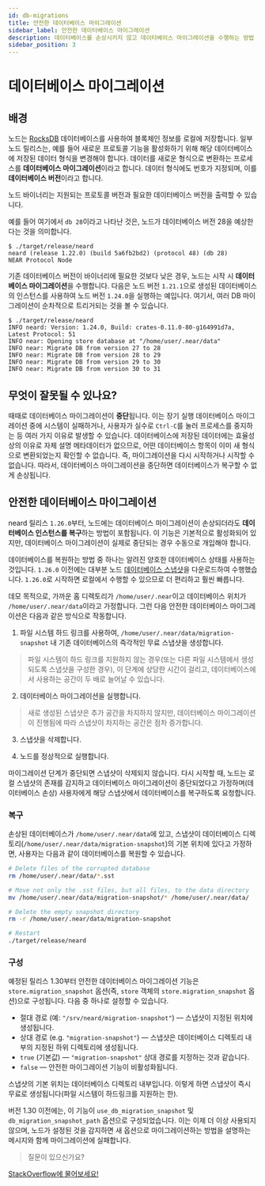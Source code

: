 ```yaml
---
id: db-migrations
title: 안전한 데이터베이스 마이그레이션
sidebar_label: 안전한 데이터베이스 마이그레이션
description: 데이터베이스를 손상시키지 않고 데이터베이스 마이그레이션을 수행하는 방법
sidebar_position: 3
---
```


# 데이터베이스 마이그레이션

## 배경

노드는 [RocksDB](https://rocksdb.org/) 데이터베이스를 사용하여 블록체인 정보를 로컬에 저장합니다. 일부 노드 릴리스는, 예를 들어 새로운 프로토콜 기능을 활성화하기 위해 해당 데이터베이스에 저장된 데이터 형식을 변경해야 합니다. 데이터를 새로운 형식으로 변환하는 프로세스를 **데이터베이스 마이그레이션**이라고 합니다. 데이터 형식에도 번호가 지정되며, 이를 **데이터베이스 버전**이라고 합니다.

노드 바이너리는 지원되는 프로토콜 버전과 필요한 데이터베이스 버전을 출력할 수 있습니다.

예를 들어 여기에서 `db 28`이라고 나타난 것은, 노드가 데이터베이스 버전 28을 예상한다는 것을 의미합니다.

```
$ ./target/release/neard
neard (release 1.22.0) (build 5a6fb2bd2) (protocol 48) (db 28)
NEAR Protocol Node
```

기존 데이터베이스 버전이 바이너리에 필요한 것보다 낮은 경우, 노드는 시작 시 **데이터베이스 마이그레이션**을 수행합니다. 다음은 노드 버전 `1.21.1`으로 생성된 데이터베이스의 인스턴스를 사용하여 노드 버전 `1.24.0`을 실행하는 예입니다. 여기서, 여러 DB 마이그레이션이 순차적으로 트리거되는 것을 볼 수 있습니다.

```
$ ./target/release/neard
INFO neard: Version: 1.24.0, Build: crates-0.11.0-80-g164991d7a, Latest Protocol: 51
INFO near: Opening store database at "/home/user/.near/data"
INFO near: Migrate DB from version 27 to 28
INFO near: Migrate DB from version 28 to 29
INFO near: Migrate DB from version 29 to 30
INFO near: Migrate DB from version 30 to 31
```

## 무엇이 잘못될 수 있나요?

때때로 데이터베이스 마이그레이션이 **중단**됩니다. 이는 장기 실행 데이터베이스 마이그레이션 중에 시스템이 실패하거나, 사용자가 실수로 `Ctrl-C`를 눌러 프로세스를 중지하는 등 여러 가지 이유로 발생할 수 있습니다. 데이터베이스에 저장된 데이터에는 효율성 상의 이유로 자체 설명 메타데이터가 없으므로, 어떤 데이터베이스 항목이 이미 새 형식으로 변환되었는지 확인할 수 없습니다. 즉, 마이그레이션을 다시 시작하거나 시작할 수 없습니다. 따라서, 데이터베이스 마이그레이션을 중단하면 데이터베이스가 복구할 수 없게 손상됩니다.

## 안전한 데이터베이스 마이그레이션

neard 릴리스 `1.26.0`부터, 노드에는 데이터베이스 마이그레이션이 손상되더라도 **데이터베이스 인스턴스를 복구**하는 방법이 포함됩니다. 이 기능은 기본적으로 활성화되어 있지만, 데이터베이스 마이그레이션이 실제로 중단되는 경우 수동으로 개입해야 합니다.

데이터베이스를 복원하는 방법 중 하나는 알려진 양호한 데이터베이스 상태를 사용하는 것입니다. `1.26.0` 이전에는 대부분 노드 [데이터베이스 스냅샷](/intro/node-data-snapshots)을 다운로드하여 수행했습니다. `1.26.0`로 시작하면 로컬에서 수행할 수 있으므로 더 편리하고 훨씬 빠릅니다.

데모 목적으로, 가까운 홈 디렉토리가 `/home/user/.near`이고 데이터베이스 위치가 `/home/user/.near/data`이라고 가정합니다. 그런 다음 안전한 데이터베이스 마이그레이션은 다음과 같은 방식으로 작동합니다.

1. 파일 시스템 하드 링크를 사용하여, `/home/user/.near/data/migration-snapshot` 내 기존 데이터베이스의 즉각적인 무료 스냅샷을 생성합니다.

<blockquote class="warning">
파일 시스템이 하드 링크를 지원하지 않는 경우(또는 다른 파일 시스템에서 생성되도록 스냅샷을 구성한 경우), 이 단계에 상당한 시간이 걸리고, 데이터베이스에서 사용하는 공간이 두 배로 늘어날 수 있습니다.
</blockquote>

2. 데이터베이스 마이그레이션을 실행합니다.

<blockquote class="warning">
새로 생성된 스냅샷은 추가 공간을 차지하지 않지만, 데이터베이스 마이그레이션이 진행됨에 따라 스냅샷이 차지하는 공간은 점차 증가합니다.
</blockquote>

3. 스냅샷을 삭제합니다.

4. 노드를 정상적으로 실행합니다.

마이그레이션 단계가 중단되면 스냅샷이 삭제되지 않습니다. 다시 시작할 때, 노드는 로컬 스냅샷의 존재를 감지하고 데이터베이스 마이그레이션이 중단되었다고 가정하며(데이터베이스 손상) 사용자에게 해당 스냅샷에서 데이터베이스를 복구하도록 요청합니다.

### 복구

손상된 데이터베이스가 `/home/user/.near/data`에 있고, 스냅샷이 데이터베이스 디렉토리(`/home/user/.near/data/migration-snapshot`)의 기본 위치에 있다고 가정하면, 사용자는 다음과 같이 데이터베이스를 복원할 수 있습니다.

```sh
# Delete files of the corrupted database
rm /home/user/.near/data/*.sst

# Move not only the .sst files, but all files, to the data directory
mv /home/user/.near/data/migration-snapshot/* /home/user/.near/data/

# Delete the empty snapshot directory
rm -r /home/user/.near/data/migration-snapshot

# Restart
./target/release/neard
```

### 구성

예정된 릴리스 1.30부터 안전한 데이터베이스 마이그레이션 기능은 `store.migration_snapshot` 옵션(즉, `store` 객체의  `store.migration_snapshot` 옵션)으로 구성됩니다. 다음 중 하나로 설정할 수 있습니다.

- 절대 경로 (예: `"/srv/neard/migration-snapshot"`) — 스냅샷이 지정된 위치에 생성됩니다.
- 상대 경로 (e.g. `"migration-snapshot"`) — 스냅샷은 데이터베이스 디렉토리 내부의 지정된 하위 디렉토리에 생성됩니다.
- `true` (기본값) — `"migration-snapshot"` 상대 경로를 지정하는 것과 같습니다.
- `false` —  안전한 마이그레이션 기능이 비활성화됩니다.

스냅샷의 기본 위치는 데이터베이스 디렉토리 내부입니다. 이렇게 하면 스냅샷이 즉시 무료로 생성됩니다(파일 시스템이 하드링크를 지원하는 한).

버전 1.30 이전에는, 이 기능이 `use_db_migration_snapshot` 및 `db_migration_snapshot_path` 옵션으로 구성되었습니다. 이는 이제 더 이상 사용되지 않으며, 노드가 설정된 것을 감지하면 새 옵션으로 마이그레이션하는 방법을 설명하는 메시지와 함께 마이그레이션에 실패합니다.

>질문이 있으신가요?
<a href="https://stackoverflow.com/questions/tagged/nearprotocol">
  <h8>StackOverflow에 물어보세요!</h8></a>

